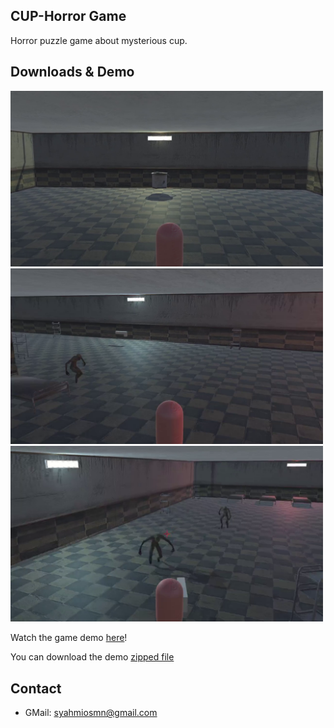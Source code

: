 ## CUP-Horror Game
Horror puzzle game about mysterious cup.

## Downloads & Demo 

<img src="Screenshot/Cup_1.png" width="500"> 
<img src="Screenshot/Cup2.png" width="500">
<img src="Screenshot/Cup3.png" width="500">

Watch the game demo [here](https://www.youtube.com/watch?v=0N8gNPpf_b0)!

You can download the demo [zipped file](https://github.com/syahmiosmn/cup/tree/main/Demo/CupDemo.zip) 

## Contact

* GMail: syahmiosmn@gmail.com